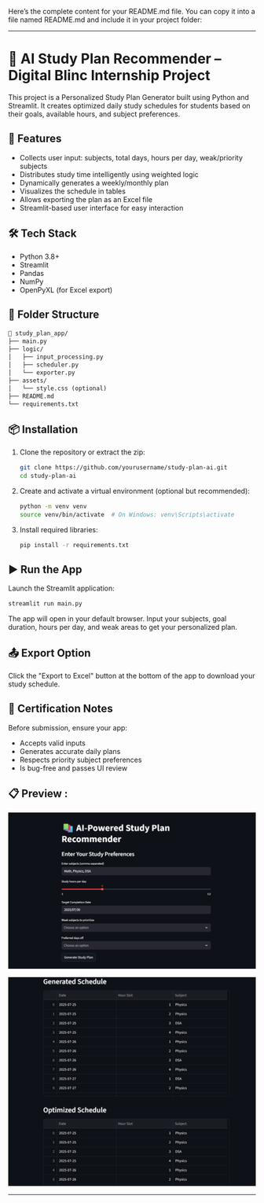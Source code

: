Here’s the complete content for your README.md file. You can copy it into a file named README.md and include it in your project folder:

---

# 🧠 AI Study Plan Recommender – Digital Blinc Internship Project

This project is a Personalized Study Plan Generator built using Python and Streamlit. It creates optimized daily study schedules for students based on their goals, available hours, and subject preferences.

## 🚀 Features

* Collects user input: subjects, total days, hours per day, weak/priority subjects
* Distributes study time intelligently using weighted logic
* Dynamically generates a weekly/monthly plan
* Visualizes the schedule in tables
* Allows exporting the plan as an Excel file
* Streamlit-based user interface for easy interaction

## 🛠️ Tech Stack

* Python 3.8+
* Streamlit
* Pandas
* NumPy
* OpenPyXL (for Excel export)

## 🧩 Folder Structure

```
📁 study_plan_app/
├── main.py
├── logic/
│   ├── input_processing.py
│   ├── scheduler.py
│   └── exporter.py
├── assets/
│   └── style.css (optional)
├── README.md
└── requirements.txt
```

## 📦 Installation

1. Clone the repository or extract the zip:

   ```bash
   git clone https://github.com/yourusername/study-plan-ai.git
   cd study-plan-ai
   ```

2. Create and activate a virtual environment (optional but recommended):

   ```bash
   python -m venv venv
   source venv/bin/activate  # On Windows: venv\Scripts\activate
   ```

3. Install required libraries:

   ```bash
   pip install -r requirements.txt
   ```

## ▶️ Run the App

Launch the Streamlit application:

```bash
streamlit run main.py
```

The app will open in your default browser. Input your subjects, goal duration, hours per day, and weak areas to get your personalized plan.

## 📤 Export Option

Click the "Export to Excel" button at the bottom of the app to download your study schedule.

## 🧪 Certification Notes

Before submission, ensure your app:

* Accepts valid inputs
* Generates accurate daily plans
* Respects priority subject preferences
* Is bug-free and passes UI review

## 📋 Preview : 

![Preview](https://github.com/prajwalp111/AI_Study_Plan_Recommender/blob/main/preview1.png?raw=true)

![Preview](https://github.com/prajwalp111/AI_Study_Plan_Recommender/blob/main/preview2.png?raw=true)

---

